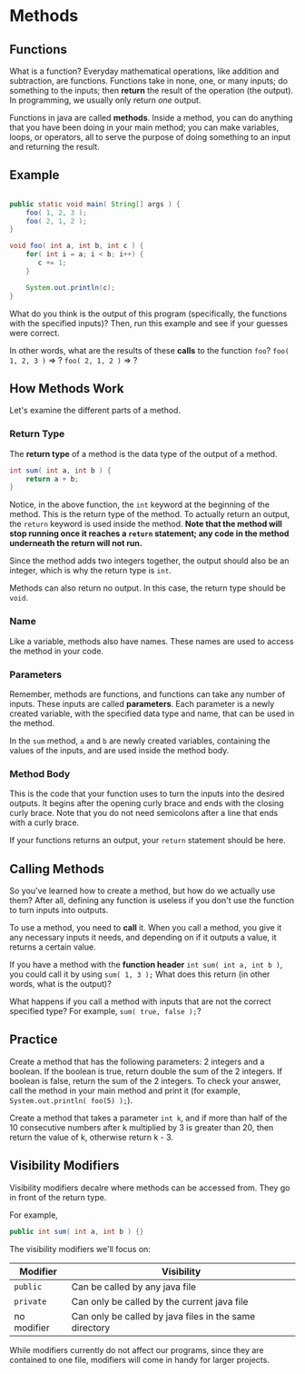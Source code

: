 # Methods

## Functions

What is a function? Everyday mathematical operations, like addition and subtraction, are functions. Functions take in none, one, or many inputs; do something to the inputs; then __return__ the result of the operation (the output). In programming, we usually only return _one_ output.

Functions in java are called __methods__. Inside a method, you can do anything that you have been doing in your main method; you can make variables, loops, or operators, all to serve the purpose of doing something to an input and returning the result.

## Example

```java

public static void main( String[] args ) {
    foo( 1, 2, 3 );
    foo( 2, 1, 2 );
}

void foo( int a, int b, int c ) {
    for( int i = a; i < b; i++) {
       c += 1;
    }

    System.out.println(c);
}

```

What do you think is the output of this program (specifically, the functions with the specified inputs)? Then, run this example and see if your guesses were correct.

In other words, what are the results of these __calls__ to the function `foo`?
`foo( 1, 2, 3 )` => ?
`foo( 2, 1, 2 )` => ?

## How Methods Work

Let's examine the different parts of a method.

### Return Type

The __return type__ of a method is the data type of the output of a method.

```java
int sum( int a, int b ) {
    return a + b;
}
```

Notice, in the above function, the `int` keyword at the beginning of the method. This is the return type of the method. To actually return an output, the `return` keyword is used inside the method. __Note that the method will stop running once it reaches a `return` statement; any code in the method underneath the return will not run.__

Since the method adds two integers together, the output should also be an integer, which is why the return type is `int`.

Methods can also return no output. In this case, the return type should be `void`.

### Name

Like a variable, methods also have names. These names are used to access the method in your code.

### Parameters

Remember, methods are functions, and functions can take any number of inputs. These inputs are called __parameters__. Each parameter is a newly created variable, with the specified data type and name, that can be used in the method.

In the `sum` method, `a` and `b` are newly created variables, containing the values of the inputs, and are used inside the method body.

### Method Body

This is the code that your function uses to turn the inputs into the desired outputs. It begins after the opening curly brace and ends with the closing curly brace. Note that you do not need semicolons after a line that ends with a curly brace.

If your functions returns an output, your `return` statement should be here.

## Calling Methods

So you've learned how to create a method, but how do we actually use them? After all, defining any function is useless if you don't use the function to turn inputs into outputs.

To use a method, you need to __call__ it. When you call a method, you give it any necessary inputs it needs, and depending on if it outputs a value, it returns a certain value.

If you have a method with the __function header__ `int sum( int a, int b )`, you could call it by using `sum( 1, 3 );` What does this return (in other words, what is the output)?

What happens if you call a method with inputs that are not the correct specified type? For example, `sum( true, false );`?

## Practice

Create a method that has the following parameters: 2 integers and a boolean. If the boolean is true, return double the sum of the 2 integers. If boolean is false, return the sum of the 2 integers. To check your answer, call the method in your main method and print it (for example, `System.out.println( foo(5) );`).

Create a method that takes a parameter `int k`, and if more than half of the 10 consecutive numbers after k multiplied by 3 is greater than 20, then return the value of k, otherwise return k - 3.

## Visibility Modifiers

Visibility modifiers decalre where methods can be accessed from. They go in front of the return type.

For example,

```java
public int sum( int a, int b ) {}
```

The visibility modifiers we'll focus on:

| Modifier    | Visibility                                             |
|-------------|--------------------------------------------------------|
| `public`    | Can be called by any java file                         |
| `private`   | Can only be called by the current java file            |
| no modifier | Can only be called by java files in the same directory |

While modifiers currently do not affect our programs, since they are contained to one file, modifiers will come in handy for larger projects.
